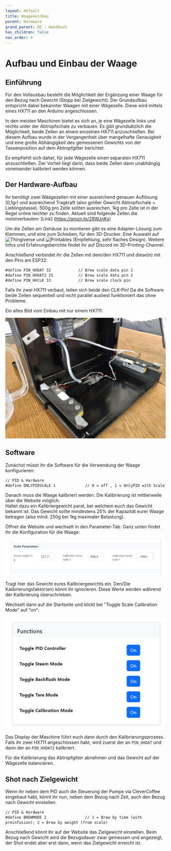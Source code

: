 ```yaml
---
layout: default
title: Waageneinbau
parent: Hardware
grand_parent: DE - Handbuch
has_children: false
nav_order: 4
---
```


# Aufbau und Einbau der Waage

## Einführung

Für den Vollausbau besteht die Möglichkeit der Ergänzung einer Waage für den Bezug nach Gewicht (Stopp bei Zielgewicht).
Der Grundaufbau entspricht dabei bekannter Waagen mit einer Wägezelle. Diese wird mittels eines HX711 an den Arduino angeschlossen.

In den meisten Maschinen bietet es sich an, je eine Wägezelle links und rechts unter der Abtropfschale zu verbauen.
Es gibt grundsätzlich die Möglichkeit, beide Zellen an einem einzelnen HX711 anzuschließen. Bei diesem Aufbau wurde in der Vergangenheit über mangelhafte Genauigkeit und eine große Abhängigkeit des gemessenen Gewichts von der Tassenposition auf dem Abtropfgitter berichtet.

Es empfiehlt sich daher, für jede Wägezelle einen separaten HX711 anzuschließen. Der Vorteil liegt darin, dass beide Zellen dann unabhängig voneinander kalibriert werden können.

## Der Hardware-Aufbau

Ihr benötigt zwei Wäägezellen mit einer ausreichend genauen Auflösung (0,1gr) und ausreichend Tragkraft (also größer Gewicht Abtropfschale + Lieblingstasse). 500g pro Zelle sollten ausreichen, 1kg pro Zelle ist in der Regel online leichter zu finden.
Aktuell sind folgende Zellen die meistverbauten: [Link] (https://amzn.to/2RWJnKs)

Um die Zellen am Gehäuse zu montieren gibt es eine Adapter-Lösung zum Klemmen, und eine zum Schieben, für den 3D-Drucker.
Eine Auswahl auf ![Thingiverse](https://www.thingiverse.com/search?q=silvia+load+cell&page=1) und ![Printables](https://www.printables.com/de/model/357683-rancilio-silvia-loadcell-mount) (Empfehlung, sehr flaches Design). Weitere Infos und Erfahrungsberichte findet ihr auf Discord im 3D-Printing-Channel.

Anschließend verbindet ihr die Zellen mit dem/den HX711 und diese(n) mit den Pins am ESP32:

```
#define PIN_HXDAT 32            // Brew scale data pin 1
#define PIN_HXDAT2 25           // Brew scale data pin 2
#define PIN_HXCLK 33            // Brew scale clock pin
```

Falls ihr zwei HX711 verbaut, teilen sich beide den CLK-Pin! Da die Software beide Zellen sequentiell und nicht parallel ausliest funktioniert das ohne Probleme.

Ein altes Bild vom Einbau mit nur einem HX711:

![Waage](/img/hardware/scale/IMG_20210404_133048.jpg)

## Software

Zunächst müsst ihr die Software für die Verwendung der Waage konfigurieren:

```
// PID & Hardware
#define ONLYPIDSCALE 1             // 0 = off , 1 = OnlyPID with Scale
```

Danach muss die Waage kalibriert werden. Die Kalibrierung ist mittlerweile über die Website möglich.  
Haltet dazu ein Kalibriergewicht parat, bei welchem euch das Gewicht bekannt ist. Das Gewicht sollte mindestens 25% der Kapazität eurer Waage betragen (also mind. 250g bei 1kg maximaler Belastung).

Öffnet die Website und wechselt in den Parameter-Tab. Ganz unten findet ihr die Konfiguration für die Waage:

![Parameter der Waage auf der Website einstellen](/img/website_scale_parameters.png)

Tragt hier das Gewicht eures Kalibriergewichts ein. Den/Die Kalibrierungsfaktor(en) könnt ihr ignorieren. Diese Werte werden während der Kalibrierung überschrieben.

Wechselt dann auf die Startseite und klickt bei "Toggle Scale Calibration Mode" auf "on":

![Alt text](/img/website_with_scale_calibration.png)

Das Display der Maschine führt euch dann durch den Kalibrierungsprozess. Falls ihr zwei HX711 angeschlossen habt, wird zuerst der an `PIN_HXDAT` und dann der an `PIN_HXDAT2` kalibriert.

Für die Kalibrierung das Abtropfgitter abnehmen und das Gewicht auf der Wägezelle balancieren.

## Shot nach Zielgewicht

Wenn ihr neben dem PID auch die Steuerung der Pumpe via CleverCoffee eingebaut habt, könnt ihr nun, neben dem Bezug nach Zeit, auch den Bezug nach Gewicht einstellen.

```
// PID & Hardware
#define BREWMODE 2                 // 1 = Brew by time (with preinfusion); 2 = Brew by weight (from scale)
```

Anschließend könnt ihr auf der Website das Zielgewicht einstellen. Beim Bezug nach Gewicht wird die Bezugsdauer zwar gemessen und angezeigt, der Shot endet aber erst dann, wenn das Zielgewicht erreicht ist.
